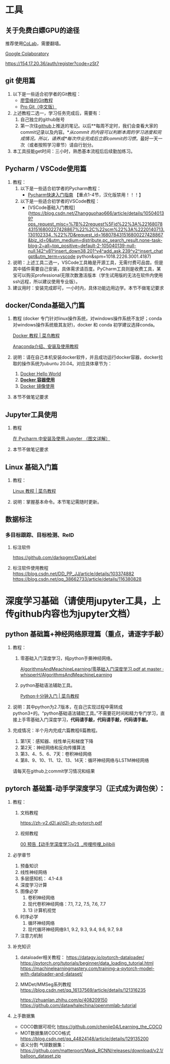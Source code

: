 # 工具

## 关于免费白嫖GPU的途径

推荐使用[CoLab](https://colab.research.google.com/#scrollTo=-Rh3-Vt9Nev9)，需要翻墙。

[Google Colaboratory](https://colab.research.google.com/#scrollTo=-Rh3-Vt9Nev9)

https://154.17.20.36/auth/register?code=zSt7

## git 使用篇

1. 以下是一些适合初学者的Git教程：
   - [廖雪峰的Git教程](https://www.liaoxuefeng.com/wiki/896043488029600)
   - [Pro Git（中文版）](https://progit.bootcss.com/)
2. 上述教程二选一，学习任务完成后，需要有：
   1. 自己独立的github账号
   2. 第一次往[github](https://github.com/)上推送的笔记。以后**每周不定时，我们会查看大家的commit记录以及内容。\**从commit 的内容可以判断本周的学习进度和完成情况。所以，请养成\**每次作业完成后立即commit的习惯**，最好一天一次（或者按照学习章节）请自行划分。
3. 本工具技能get时间：三小时，熟悉基本流程后后续勤加练习。

## Pycharm / VSCode使用篇

1. 教程：
   1. 以下是一些适合初学者的Pycharm教程：
      - [Pycharm快速入门指南](https://blog.csdn.net/weixin_46211269/article/details/119934323?ops_request_misc=%7B%22request%5Fid%22%3A%22168073732316800222827427%22%2C%22scm%22%3A%2220140713.130102334..%22%7D&request_id=168073732316800222827427&biz_id=0&utm_medium=distribute.pc_search_result.none-task-blog-2~all~top_positive~default-1-119934323-null-null.142^v81^insert_down38,201^v4^add_ask,239^v2^insert_chatgpt&utm_term=pycharm&spm=1018.2226.3001.4187) 【重点1-4节，汉化版禁用！！！】
   2. 以下是一些适合初学者的VSCode教程：
      - [VSCode基础入门教程](https://blog.csdn.net/Zhangguohao666/article/details/105040139?ops_request_misc=%7B%22request%5Fid%22%3A%22168078431516800227428867%22%2C%22scm%22%3A%2220140713.130102334..%22%7D&request_id=168078431516800227428867&biz_id=0&utm_medium=distribute.pc_search_result.none-task-blog-2~all~top_positive~default-2-105040139-null-null.142^v81^insert_down38,201^v4^add_ask,239^v2^insert_chatgpt&utm_term=vscode python&spm=1018.2226.3001.4187)
2. 说明：上述工具二选一，VSCode工具箱是开源工具，无需付费可品尝。但是其中插件需要自己安装，具体需求请百度。PyCharm工具则是收费工具，某宝可以购买professional无限次数激活版本（学生试用版的无法在软件内使用ssh远程，所以建议使用专业版）。
3. 建议用时：安装完成即可，一小时内，具体功能边用边学。本节不做笔记要求

## docker/Conda基础入门篇

1. 教程 (docker 专门针对linux操作系统，对windows操作系统不友好；conda对windows操作系统极其友好)，docker 和 conda 初学建议选择conda。

   [Docker 教程 | 菜鸟教程](https://www.runoob.com/docker/docker-tutorial.html)

   [Anaconda介绍、安装及使用教程](https://zhuanlan.zhihu.com/p/32925500)

2. 说明：请在自己本机安装docker软件，并且成功运行docker容器，docker拉取的操作系统为ubuntu 20.04。对应具体章节为：

   1. [Docker Hello World](https://www.runoob.com/docker/docker-hello-world.html)
   2. [**Docker 容器使用**](https://www.runoob.com/docker/docker-container-usage.html)
   3. [Docker 镜像使用](https://www.runoob.com/docker/docker-image-usage.html)

3. 本节不做笔记要求

## Jupyter工具使用

1. 教程

   [在 Pycharm 中安装及使用 Jupyter （图文详解）](https://zhuanlan.zhihu.com/p/119021583)

2. 本节不做笔记要求

## Linux 基础入门篇

1. 教程：

   [Linux 教程 | 菜鸟教程](https://www.runoob.com/linux/linux-tutorial.html)

2. 说明：掌握基本命令。本节笔记需随时更新。

## 数据标注

### 多目标跟踪、目标检测、ReID

1. 标注软件

   https://github.com/darkpgmr/DarkLabel

2. 标注软件使用教程
   https://blog.csdn.net/DD_PP_JJ/article/details/103374882
   https://blog.csdn.net/qq_38662733/article/details/116380828

# 深度学习基础（请使用jupyter工具，上传github内容也为jupyter文档）

## python 基础篇+神经网络原理篇（重点，请逐字手敲）

1. 教程：

   1. 零基础入门深度学习，纯python手撕神经网络。

      [AlgorithmsAndMeachineLearning/零基础入门深度学习.pdf at master · whisperH/AlgorithmsAndMeachineLearning](https://github.com/whisperH/AlgorithmsAndMeachineLearning/blob/master/零基础入门深度学习.pdf)

   2. python基础语法辅助工具。

      [Python十分钟入门 | 菜鸟教程](https://www.runoob.com/w3cnote/python-ten-minute-introductory-tutorial.html)

2. 说明：其中python为2.7版本，在自己实现过程中需转成python3+的。“python基础语法辅助工具。”不需要花时间和精力专门学习，直接上手零基础入门深度学习，**代码请手敲，代码请手敲，代码请手敲。**

3. 完成情况：半个月内完成六篇教程6篇教程。

   1. 第1天：感知器、线性单元和梯度下降
   2. 第2天：神经网络和反向传播算法
   3. 第3、4、5、6、7天：卷积神经网络
   4. 第8、9、10、11、12、13、14天：循环神经网络与LSTM神经网络

   请每天在github上commit学习情况和结果

## pytorch 基础篇-动手学深度学习（正式成为调包侠）：

1. 教程：

   1. 文档教程

      https://zh-v2.d2l.ai/d2l-zh-pytorch.pdf

   2. 视频教程

      [00 预告【动手学深度学习v2】_哔哩哔哩_bilibili](https://www.bilibili.com/video/BV1if4y147hS/?spm_id_from=333.337.search-card.all.click)

2. 必学章节

   1. 预备知识
   2. 线性神经网络
   3. 多层感知机： 4.1-4.8
   4. 深度学习计算
   5. 图像必学
      1. 卷积神经网络
      2. 现代卷积神经网络：7.1, 7.2, 7.5, 7.6, 7.7
      3. 13 计算机视觉
   6. 时序必学
      1. 循环神经网络
      2. 现代循环神经网络9.1, 9.2, 9.3, 9.4, 9.6, 9.7, 9.8
   7. 注意力机制

3. 补充知识

   1. dataloader相关教程：
      https://datagy.io/pytorch-dataloader/
      https://pytorch.org/tutorials/beginner/data_loading_tutorial.html
      https://machinelearningmastery.com/training-a-pytorch-model-with-dataloader-and-dataset/

   2. MMDet/MMSeg系列教程
      https://blog.csdn.net/qq_16137569/article/details/121316235

      https://zhuanlan.zhihu.com/p/408209150
      https://github.com/datawhalechina/openmmlab-tutorial

4. 上手数据集
   - COCO数据可视化
     https://github.com/chenjie04/Learning_the_COCO
   - MOT数据集转COCO格式
     https://blog.csdn.net/qq_44824148/article/details/129135200
   - 语义分割
     气球数据集：
     https://github.com/matterport/Mask_RCNN/releases/download/v2.1/balloon_dataset.zip

